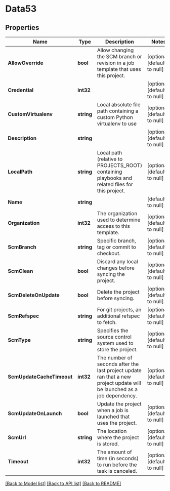 # Data53

## Properties
Name | Type | Description | Notes
------------ | ------------- | ------------- | -------------
**AllowOverride** | **bool** | Allow changing the SCM branch or revision in a job template that uses this project. | [optional] [default to null]
**Credential** | **int32** |  | [optional] [default to null]
**CustomVirtualenv** | **string** | Local absolute file path containing a custom Python virtualenv to use | [optional] [default to null]
**Description** | **string** |  | [optional] [default to null]
**LocalPath** | **string** | Local path (relative to PROJECTS_ROOT) containing playbooks and related files for this project. | [optional] [default to null]
**Name** | **string** |  | [default to null]
**Organization** | **int32** | The organization used to determine access to this template. | [optional] [default to null]
**ScmBranch** | **string** | Specific branch, tag or commit to checkout. | [optional] [default to null]
**ScmClean** | **bool** | Discard any local changes before syncing the project. | [optional] [default to null]
**ScmDeleteOnUpdate** | **bool** | Delete the project before syncing. | [optional] [default to null]
**ScmRefspec** | **string** | For git projects, an additional refspec to fetch. | [optional] [default to null]
**ScmType** | **string** | Specifies the source control system used to store the project. | [optional] [default to null]
**ScmUpdateCacheTimeout** | **int32** | The number of seconds after the last project update ran that a new project update will be launched as a job dependency. | [optional] [default to null]
**ScmUpdateOnLaunch** | **bool** | Update the project when a job is launched that uses the project. | [optional] [default to null]
**ScmUrl** | **string** | The location where the project is stored. | [optional] [default to null]
**Timeout** | **int32** | The amount of time (in seconds) to run before the task is canceled. | [optional] [default to null]

[[Back to Model list]](../README.md#documentation-for-models) [[Back to API list]](../README.md#documentation-for-api-endpoints) [[Back to README]](../README.md)


